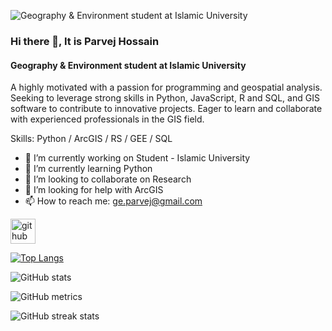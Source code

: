 ![Geography & Environment student at Islamic University](https://scontent.fdac1-1.fna.fbcdn.net/v/t39.30808-6/321244610_870214974179145_4479544300151759100_n.jpg?stp=dst-jpg_s960x960&_nc_cat=105&ccb=1-7&_nc_sid=5f2048&_nc_eui2=AeGdcfBtRqPyc9fGsZ3M6CkxiyYv-i-_82uLJi_6L7_za-SnNl8Yt329nDjlK7OpRSX0KFynsW-r_cbNrgrgi4T9&_nc_ohc=29VbJy6F0-QQ7kNvgFunuxr&_nc_zt=23&_nc_ht=scontent.fdac1-1.fna&oh=00_AYCCPDol2FQctR5_J7Uio-X5jZ019GBl4nihMfTdI7wGCw&oe=666E1AC4)

### Hi there 👋, It is Parvej Hossain
#### Geography & Environment student at Islamic University


A highly motivated  with a passion for programming and geospatial analysis. Seeking to leverage strong skills in Python, JavaScript, R and SQL, and GIS software to contribute to innovative projects. Eager to learn and collaborate with experienced professionals in the GIS field.

Skills: Python / ArcGIS / RS / GEE / SQL

- 🔭 I’m currently working on Student - Islamic University 
- 🌱 I’m currently learning Python 
- 👯 I’m looking to collaborate on Research 
- 🤔 I’m looking for help with ArcGIS 
- 📫 How to reach me: ge.parvej@gmail.com 


[<img src='https://cdn.jsdelivr.net/npm/simple-icons@3.0.1/icons/github.svg' alt='github' height='40'>](https://github.com/parvej-iu)  

[![Top Langs](https://github-readme-stats.vercel.app/api/top-langs/?username=parvej-iu)](https://github.com/anuraghazra/github-readme-stats)

![GitHub stats](https://github-readme-stats.vercel.app/api?username=parvej-iu&show_icons=true)  

![GitHub metrics](https://metrics.lecoq.io/parvej-iu)  

![GitHub streak stats](https://streak-stats.demolab.com/?user=parvej-iu)  


